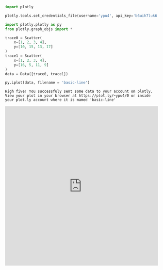 

```python
import plotly
```


```python
plotly.tools.set_credentials_file(username='ypu4', api_key='b6uih7luk6')
```


```python
import plotly.plotly as py
from plotly.graph_objs import *

trace0 = Scatter(
    x=[1, 2, 3, 4],
    y=[10, 15, 13, 17]
)
trace1 = Scatter(
    x=[1, 2, 3, 4],
    y=[16, 5, 11, 9]
)
data = Data([trace0, trace1])

py.iplot(data, filename = 'basic-line')
```

    High five! You successfuly sent some data to your account on plotly. View your plot in your browser at https://plot.ly/~ypu4/0 or inside your plot.ly account where it is named 'basic-line'
    




<iframe id="igraph" scrolling="no" style="border:none;" seamless="seamless" src="https://plot.ly/~ypu4/0.embed" height="525px" width="100%"></iframe>




```python

```


```python

```


```python

```


```python

```


```python

```


```python

```
